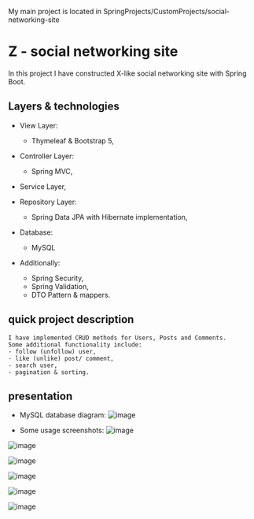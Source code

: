 My main project is located in SpringProjects/CustomProjects/social-networking-site

# Z - social networking site

In this project I have constructed X-like social networking site with Spring Boot.

## Layers & technologies

* View Layer:
    * Thymeleaf & Bootstrap 5,

* Controller Layer:
    * Spring MVC,

* Service Layer,

* Repository Layer:
    * Spring Data JPA with Hibernate implementation,

* Database:
    * MySQL

* Additionally:
    * Spring Security,
    * Spring Validation,
    * DTO Pattern & mappers.

## quick project description

    I have implemented CRUD methods for Users, Posts and Comments.
    Some additional functionality include:
    - follow (unfollow) user,
    - like (unlike) post/ comment,
    - search user,
    - pagination & sorting.

## presentation
* MySQL database diagram:
![image](https://github.com/michalzajac8338/michalzajac8338.github.io/assets/140641623/69cfab4e-4567-4617-baf0-99959abfc59a)

* Some usage screenshots:
![image](https://github.com/michalzajac8338/michalzajac8338.github.io/assets/140641623/984d340e-b54a-4359-80a2-3561f5a93d5e)

![image](https://github.com/michalzajac8338/michalzajac8338.github.io/assets/140641623/1b3eded2-41f5-45e9-99f6-b544a712f590)

![image](https://github.com/michalzajac8338/michalzajac8338.github.io/assets/140641623/08febe9a-bf06-4997-92dc-c7414bbced25)

![image](https://github.com/michalzajac8338/michalzajac8338.github.io/assets/140641623/00e44ae3-203c-4c68-955e-e3f52d1e1c41)

![image](https://github.com/michalzajac8338/michalzajac8338.github.io/assets/140641623/2c6a7c05-42fd-4f41-9a1d-5543077efeb1)

![image](https://github.com/michalzajac8338/michalzajac8338.github.io/assets/140641623/e82cc857-36d4-450e-b288-e1ba8abe45c4)

